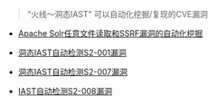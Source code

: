 > “火线～洞态IAST” 可以自动化挖掘/复现的CVE漏洞

- [Apache Solr任意文件读取和SSRF漏洞的自动化挖掘](https://mp.weixin.qq.com/s/e-mJGxGSmnaN-NZQqyeI9Q)

- [洞态IAST自动检测S2-001漏洞](https://mp.weixin.qq.com/s/g7fi2aW7l2EjoWz8bhCEeA)

- [洞态IAST自动检测S2-007漏洞](https://mp.weixin.qq.com/s/-Pkk9fUG_KwxlRMrhwoUAg)

- [IAST自动检测S2-008漏洞](https://mp.weixin.qq.com/s/GBhnUsKnsqECpTNGos1uXg)
